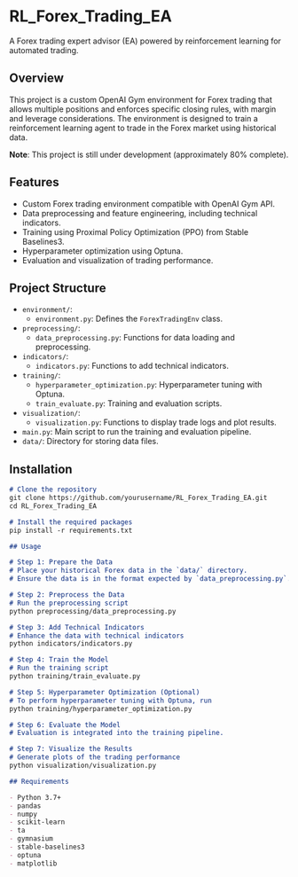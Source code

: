 # RL_Forex_Trading_EA

A Forex trading expert advisor (EA) powered by reinforcement learning for automated trading.

## Overview

This project is a custom OpenAI Gym environment for Forex trading that allows multiple positions and enforces specific closing rules, with margin and leverage considerations. The environment is designed to train a reinforcement learning agent to trade in the Forex market using historical data.

**Note**: This project is still under development (approximately 80% complete).

## Features

- Custom Forex trading environment compatible with OpenAI Gym API.
- Data preprocessing and feature engineering, including technical indicators.
- Training using Proximal Policy Optimization (PPO) from Stable Baselines3.
- Hyperparameter optimization using Optuna.
- Evaluation and visualization of trading performance.

## Project Structure

- `environment/`:
  - `environment.py`: Defines the `ForexTradingEnv` class.
- `preprocessing/`:
  - `data_preprocessing.py`: Functions for data loading and preprocessing.
- `indicators/`:
  - `indicators.py`: Functions to add technical indicators.
- `training/`:
  - `hyperparameter_optimization.py`: Hyperparameter tuning with Optuna.
  - `train_evaluate.py`: Training and evaluation scripts.
- `visualization/`:
  - `visualization.py`: Functions to display trade logs and plot results.
- `main.py`: Main script to run the training and evaluation pipeline.
- `data/`: Directory for storing data files.

## Installation

```markdown
# Clone the repository
git clone https://github.com/yourusername/RL_Forex_Trading_EA.git
cd RL_Forex_Trading_EA

# Install the required packages
pip install -r requirements.txt

## Usage

# Step 1: Prepare the Data
# Place your historical Forex data in the `data/` directory.
# Ensure the data is in the format expected by `data_preprocessing.py`.

# Step 2: Preprocess the Data
# Run the preprocessing script
python preprocessing/data_preprocessing.py

# Step 3: Add Technical Indicators
# Enhance the data with technical indicators
python indicators/indicators.py

# Step 4: Train the Model
# Run the training script
python training/train_evaluate.py

# Step 5: Hyperparameter Optimization (Optional)
# To perform hyperparameter tuning with Optuna, run
python training/hyperparameter_optimization.py

# Step 6: Evaluate the Model
# Evaluation is integrated into the training pipeline.

# Step 7: Visualize the Results
# Generate plots of the trading performance
python visualization/visualization.py

## Requirements

- Python 3.7+
- pandas
- numpy
- scikit-learn
- ta
- gymnasium
- stable-baselines3
- optuna
- matplotlib